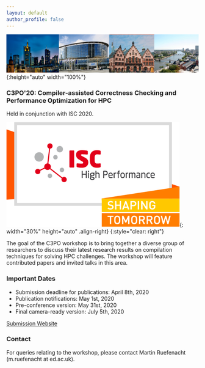 ```yaml
---
layout: default
author_profile: false
---
```


<!---


--->

<!---
BANNER
--->

![Banner](/assets/banner.jpg){:height="auto" width="100%"}

### C3PO'20: Compiler-assisted Correctness Checking and Performance Optimization for HPC

Held in conjunction with ISC 2020.

![ISC2020](/assets/ISC2020_Logo.png){: width="30%" height="auto" .align-right}
{:style="clear: right"}

The goal of the C3PO workshop is to bring together a diverse group of
researchers to discuss their latest research results on compilation techniques
for solving HPC challenges. The workshop will feature contributed papers and
invited talks in this area.

### Important Dates

- Submission deadline for publications: April 8th, 2020
- Publication notifications: May 1st, 2020
- Pre-conference version: May 31st, 2020
- Final camera-ready version: July 5th, 2020

[Submission Website](https://easychair.org/my/conference?conf=c3po)

### Contact
For queries relating to the workshop, please contact Martin Ruefenacht (m.ruefenacht at ed.ac.uk).
